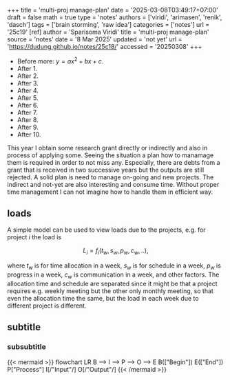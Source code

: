 +++
title = 'multi-proj manage-plan'
date = '2025-03-08T03:49:17+07:00'
draft = false
math = true
type = 'notes'
authors = ['viridi', 'arimasen', 'renik', 'dasch']
tags = ['brain storming', 'raw idea']
categories = ['notes']
url = '25c19'
[ref]
author = 'Sparisoma Viridi'
title = 'multi-proj manage-plan'
source = 'notes'
date = '8 Mar 2025'
updated = 'not yet'
url = 'https://dudung.github.io/notes/25c18/'
accessed = '20250308'
+++

+ Before more: $y = ax^2 + bx + c$.
+ After 1.
+ After 2.
+ After 3.
+ After 4.
+ After 5.
+ After 6.
+ After 7.
+ After 8.
+ After 9.
+ After 10.

<!-- more -->

This year I obtain some research grant directly or indirectly and also in process of applying some. Seeing the situation a plan how to manamage them is required in order to not miss any. Especially, there are debts from a grant that is received in two successive years but the outputs are still rejected. A solid plan is need to manage on-going and new projects. The indirect and not-yet are also interesting and consume time. Without proper time management I can not imagine how to handle them in efficient way.


## loads
A simple model can be used to view loads due to the projects, e.g. for project $i$ the load is

$$\tag{1}
L_i = f_i(t_w, s_w, p_w, c_w, ..),
$$

where $t_w$ is for time allocation in a week, $s_w$ is for schedule in a week, $p_w$ is progress in a week, $c_w$ is communication in a week, and other factors. The allocation time and schedule are separated since it might be that a project requires e.g. weekly meeting but the other only monthly meeting, so that even the allocation time the same, but the load in each week due to different project is different.


## subtitle
### subsubtitle

{{< mermaid >}}
flowchart LR
B --> I --> P --> O --> E
B(["Begin"])
E(["End"])
P["Process"]
I[/"Input"/]
O[/"Output"/]
{{< /mermaid >}}
